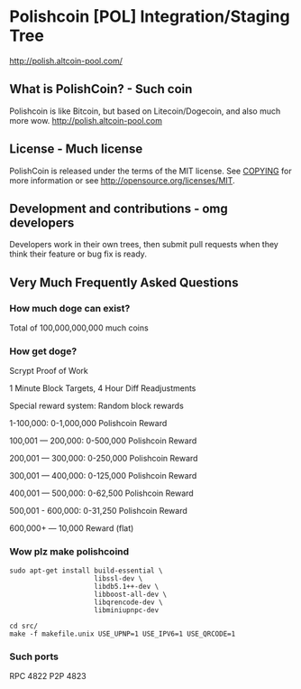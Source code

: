 # Polishcoin [POL] Integration/Staging Tree
http://polish.altcoin-pool.com/


## What is PolishCoin? - Such coin
Polishcoin is like Bitcoin, but based on Litecoin/Dogecoin, and also much more wow.
http://polish.altcoin-pool.com

## License - Much license
PolishCoin is released under the terms of the MIT license. See [COPYING](COPYING)
for more information or see http://opensource.org/licenses/MIT.

## Development and contributions - omg developers
Developers work in their own trees, then submit pull requests when they think
their feature or bug fix is ready.

## Very Much Frequently Asked Questions

### How much doge can exist?
Total of 100,000,000,000 much coins

### How get doge?
Scrypt Proof of Work

1 Minute Block Targets, 4 Hour Diff Readjustments

Special reward system: Random block rewards

1-100,000: 0-1,000,000 Polishcoin Reward

100,001 — 200,000: 0-500,000 Polishcoin Reward

200,001 — 300,000: 0-250,000 Polishcoin Reward

300,001 — 400,000: 0-125,000 Polishcoin Reward

400,001 — 500,000: 0-62,500 Polishcoin Reward

500,001 - 600,000: 0-31,250 Polishcoin Reward

600,000+ — 10,000 Reward (flat)

### Wow plz make polishcoind

    sudo apt-get install build-essential \
                         libssl-dev \
                         libdb5.1++-dev \
                         libboost-all-dev \
                         libqrencode-dev \
                         libminiupnpc-dev

    cd src/
    make -f makefile.unix USE_UPNP=1 USE_IPV6=1 USE_QRCODE=1

### Such ports
RPC 4822
P2P 4823

